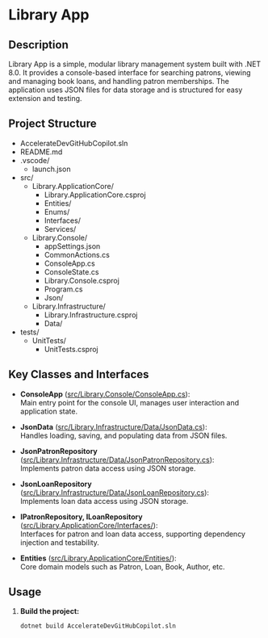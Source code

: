 # Library App

## Description

Library App is a simple, modular library management system built with .NET 8.0. It provides a console-based interface for searching patrons, viewing and managing book loans, and handling patron memberships. The application uses JSON files for data storage and is structured for easy extension and testing.

## Project Structure

- AccelerateDevGitHubCopilot.sln
- README.md
- .vscode/
  - launch.json
- src/
  - Library.ApplicationCore/
    - Library.ApplicationCore.csproj
    - Entities/
    - Enums/
    - Interfaces/
    - Services/
  - Library.Console/
    - appSettings.json
    - CommonActions.cs
    - ConsoleApp.cs
    - ConsoleState.cs
    - Library.Console.csproj
    - Program.cs
    - Json/
  - Library.Infrastructure/
    - Library.Infrastructure.csproj
    - Data/
- tests/
  - UnitTests/
    - UnitTests.csproj

## Key Classes and Interfaces

- **ConsoleApp** ([src/Library.Console/ConsoleApp.cs](src/Library.Console/ConsoleApp.cs)):  
  Main entry point for the console UI, manages user interaction and application state.

- **JsonData** ([src/Library.Infrastructure/Data/JsonData.cs](src/Library.Infrastructure/Data/JsonData.cs)):  
  Handles loading, saving, and populating data from JSON files.

- **JsonPatronRepository** ([src/Library.Infrastructure/Data/JsonPatronRepository.cs](src/Library.Infrastructure/Data/JsonPatronRepository.cs)):  
  Implements patron data access using JSON storage.

- **JsonLoanRepository** ([src/Library.Infrastructure/Data/JsonLoanRepository.cs](src/Library.Infrastructure/Data/JsonLoanRepository.cs)):  
  Implements loan data access using JSON storage.

- **IPatronRepository, ILoanRepository** ([src/Library.ApplicationCore/Interfaces/](src/Library.ApplicationCore/Interfaces/)):  
  Interfaces for patron and loan data access, supporting dependency injection and testability.

- **Entities** ([src/Library.ApplicationCore/Entities/](src/Library.ApplicationCore/Entities/)):  
  Core domain models such as Patron, Loan, Book, Author, etc.

## Usage

1. **Build the project:**
   ```sh
   dotnet build AccelerateDevGitHubCopilot.sln
